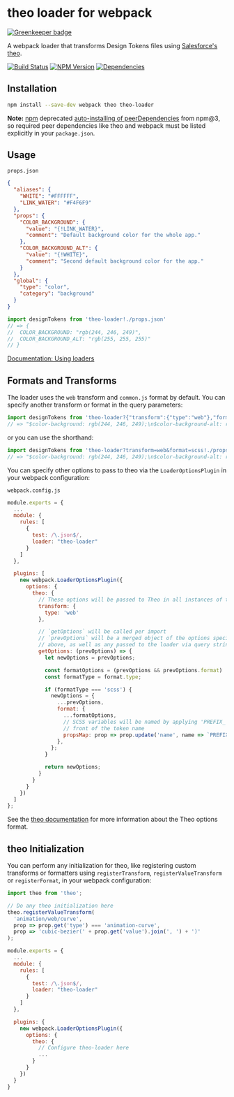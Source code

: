 # theo loader for webpack

[![Greenkeeper badge](https://badges.greenkeeper.io/Autodesk/theo-loader.svg)](https://greenkeeper.io/)

A webpack loader that transforms Design Tokens files using [Salesforce's theo](https://github.com/salesforce-ux/theo).

[![Build Status](https://img.shields.io/travis/Autodesk/theo-loader/master.svg)](https://travis-ci.org/Autodesk/theo-loader)
[![NPM Version](https://img.shields.io/npm/v/theo-loader.svg)](https://www.npmjs.com/package/theo-loader)
[![Dependencies](https://david-dm.org/Autodesk/theo-loader.svg)](https://david-dm.org/Autodesk/theo-loader)

## Installation

```bash
npm install --save-dev webpack theo theo-loader
```

__Note:__ [npm](https://npmjs.com) deprecated
[auto-installing of peerDependencies](https://github.com/npm/npm/issues/6565) from npm@3, so required peer dependencies like theo and webpack must be listed explicitly in your `package.json`.

## Usage

`props.json`
```json
{
  "aliases": {
    "WHITE": "#FFFFFF",
    "LINK_WATER": "#F4F6F9"
  },
  "props": {
    "COLOR_BACKGROUND": {
      "value": "{!LINK_WATER}",
      "comment": "Default background color for the whole app."
    },
    "COLOR_BACKGROUND_ALT": {
      "value": "{!WHITE}",
      "comment": "Second default background color for the app."
    }
  },
  "global": {
    "type": "color",
    "category": "background"
  }
}
```

``` javascript
import designTokens from 'theo-loader!./props.json'
// => {
//  COLOR_BACKGROUND: "rgb(244, 246, 249)",
//  COLOR_BACKGROUND_ALT: "rgb(255, 255, 255)"
// }
```

[Documentation: Using loaders](http://webpack.github.io/docs/using-loaders.html)

## Formats and Transforms

The loader uses the `web` transform and `common.js` format by default. You can specify another transform or format in the query parameters:

```javascript
import designTokens from 'theo-loader?{"transform":{"type":"web"},"format":{"type":"scss"}!./props.json';
// => "$color-background: rgb(244, 246, 249);\n$color-background-alt: rgb(255, 255, 255);"
```

or you can use the shorthand:

```javascript
import designTokens from 'theo-loader?transform=web&format=scss!./props.json';
// => "$color-background: rgb(244, 246, 249);\n$color-background-alt: rgb(255, 255, 255);"
```

You can specify other options to pass to theo via the `LoaderOptionsPlugin` in your webpack configuration:

`webpack.config.js`
```javascript
module.exports = {
  ...
  module: {
    rules: [
      {
        test: /\.json$/,
        loader: "theo-loader"
      }
    ]
  },

  plugins: [
    new webpack.LoaderOptionsPlugin({
      options: {
        theo: {
          // These options will be passed to Theo in all instances of theo-loader
          transform: {
            type: 'web'
          },

          // `getOptions` will be called per import
          // `prevOptions` will be a merged object of the options specified
          // above, as well as any passed to the loader via query string
          getOptions: (prevOptions) => {
            let newOptions = prevOptions;

            const formatOptions = (prevOptions && prevOptions.format) || {};
            const formatType = format.type;

            if (formatType === 'scss') {
              newOptions = {
                ...prevOptions,
                format: {
                  ...formatOptions,
                  // SCSS variables will be named by applying 'PREFIX_' to the
                  // front of the token name
                  propsMap: prop => prop.update('name', name => `PREFIX_${name}`)
                },
              };
            }

            return newOptions;
          }
        }
      }
    })
  ]
};
```

See the [theo documentation](https://github.com/salesforce-ux/theo) for more information about the Theo options format.

## theo Initialization

You can perform any initialization for theo, like registering custom transforms or formatters using `registerTransform`, `registerValueTransform` or `registerFormat`, in your webpack configuration:

```javascript
import theo from 'theo';

// Do any theo initialization here
theo.registerValueTransform(
  'animation/web/curve',
  prop => prop.get('type') === 'animation-curve',
  prop => 'cubic-bezier(' + prop.get('value').join(', ') + ')'
);

module.exports = {
  ...
  module: {
    rules: [
      {
        test: /\.json$/,
        loader: "theo-loader"
      }
    ]
  },

  plugins: {
    new webpack.LoaderOptionsPlugin({
      options: {
        theo: {
          // Configure theo-loader here
          ...
        }
      }
    })
  }
}
```
